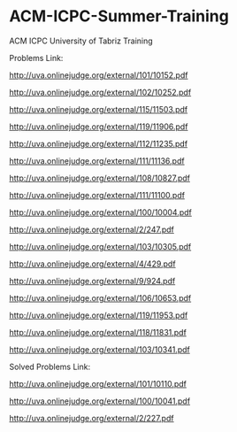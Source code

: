 # ACM-ICPC-Summer-Training
ACM ICPC University of Tabriz Training

Problems Link:

http://uva.onlinejudge.org/external/101/10152.pdf

http://uva.onlinejudge.org/external/102/10252.pdf

http://uva.onlinejudge.org/external/115/11503.pdf

http://uva.onlinejudge.org/external/119/11906.pdf

http://uva.onlinejudge.org/external/112/11235.pdf

http://uva.onlinejudge.org/external/111/11136.pdf

http://uva.onlinejudge.org/external/108/10827.pdf

http://uva.onlinejudge.org/external/111/11100.pdf

http://uva.onlinejudge.org/external/100/10004.pdf

http://uva.onlinejudge.org/external/2/247.pdf

http://uva.onlinejudge.org/external/103/10305.pdf

http://uva.onlinejudge.org/external/4/429.pdf

http://uva.onlinejudge.org/external/9/924.pdf

http://uva.onlinejudge.org/external/106/10653.pdf

http://uva.onlinejudge.org/external/119/11953.pdf

http://uva.onlinejudge.org/external/118/11831.pdf

http://uva.onlinejudge.org/external/103/10341.pdf

Solved Problems Link:

http://uva.onlinejudge.org/external/101/10110.pdf

http://uva.onlinejudge.org/external/100/10041.pdf

http://uva.onlinejudge.org/external/2/227.pdf